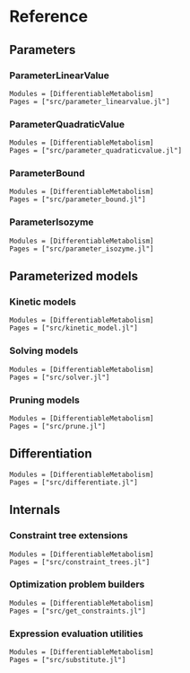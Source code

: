 
# Reference

## Parameters

### ParameterLinearValue

```@autodocs
Modules = [DifferentiableMetabolism]
Pages = ["src/parameter_linearvalue.jl"]
```

### ParameterQuadraticValue

```@autodocs
Modules = [DifferentiableMetabolism]
Pages = ["src/parameter_quadraticvalue.jl"]
```

### ParameterBound

```@autodocs
Modules = [DifferentiableMetabolism]
Pages = ["src/parameter_bound.jl"]
```

### ParameterIsozyme

```@autodocs
Modules = [DifferentiableMetabolism]
Pages = ["src/parameter_isozyme.jl"]
```
## Parameterized models

### Kinetic models

```@autodocs
Modules = [DifferentiableMetabolism]
Pages = ["src/kinetic_model.jl"]
```

### Solving models

```@autodocs
Modules = [DifferentiableMetabolism]
Pages = ["src/solver.jl"]
```

### Pruning models

```@autodocs
Modules = [DifferentiableMetabolism]
Pages = ["src/prune.jl"]
```

## Differentiation

```@autodocs
Modules = [DifferentiableMetabolism]
Pages = ["src/differentiate.jl"]
```

## Internals

### Constraint tree extensions

```@autodocs
Modules = [DifferentiableMetabolism]
Pages = ["src/constraint_trees.jl"]
```

### Optimization problem builders

```@autodocs
Modules = [DifferentiableMetabolism]
Pages = ["src/get_constraints.jl"]
```

### Expression evaluation utilities

```@autodocs
Modules = [DifferentiableMetabolism]
Pages = ["src/substitute.jl"]
```
